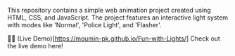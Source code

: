 This repository contains a simple web animation project created using HTML, CSS, and JavaScript. The project features an interactive light system with modes like 'Normal', 'Police Light', and 'Flasher'.

🚦💡 (Live Demo)[https://moumin-pk.github.io/Fun-with-Lights/] Check out the live demo here!
